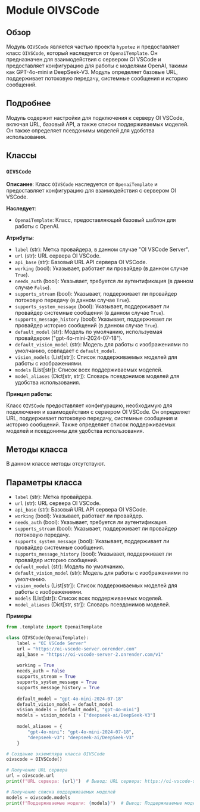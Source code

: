 # Module OIVSCode

## Обзор

Модуль `OIVSCode` является частью проекта `hypotez` и предоставляет класс `OIVSCode`, который наследуется от `OpenaiTemplate`. Он предназначен для взаимодействия с сервером OI VSCode и предоставляет конфигурацию для работы с моделями OpenAI, такими как GPT-4o-mini и DeepSeek-V3. Модуль определяет базовые URL, поддерживает потоковую передачу, системные сообщения и историю сообщений.

## Подробнее

Модуль содержит настройки для подключения к серверу OI VSCode, включая URL, базовый API, а также списки поддерживаемых моделей. Он также определяет псевдонимы моделей для удобства использования.

## Классы

### `OIVSCode`

**Описание**: Класс `OIVSCode` наследуется от `OpenaiTemplate` и предоставляет конфигурацию для взаимодействия с сервером OI VSCode.

**Наследует**:
- `OpenaiTemplate`: Класс, предоставляющий базовый шаблон для работы с OpenAI.

**Атрибуты**:
- `label` (str): Метка провайдера, в данном случае "OI VSCode Server".
- `url` (str): URL сервера OI VSCode.
- `api_base` (str): Базовый URL API сервера OI VSCode.
- `working` (bool): Указывает, работает ли провайдер (в данном случае `True`).
- `needs_auth` (bool): Указывает, требуется ли аутентификация (в данном случае `False`).
- `supports_stream` (bool): Указывает, поддерживает ли провайдер потоковую передачу (в данном случае `True`).
- `supports_system_message` (bool): Указывает, поддерживает ли провайдер системные сообщения (в данном случае `True`).
- `supports_message_history` (bool): Указывает, поддерживает ли провайдер историю сообщений (в данном случае `True`).
- `default_model` (str): Модель по умолчанию, используемая провайдером ("gpt-4o-mini-2024-07-18").
- `default_vision_model` (str): Модель для работы с изображениями по умолчанию, совпадает с `default_model`.
- `vision_models` (List[str]): Список поддерживаемых моделей для работы с изображениями.
- `models` (List[str]): Список всех поддерживаемых моделей.
- `model_aliases` (Dict[str, str]): Словарь псевдонимов моделей для удобства использования.

**Принцип работы**:

Класс `OIVSCode` предоставляет конфигурацию, необходимую для подключения и взаимодействия с сервером OI VSCode. Он определяет URL, поддерживает потоковую передачу, системные сообщения и историю сообщений. Также определяет список поддерживаемых моделей и псевдонимы для удобства использования.

## Методы класса

В данном классе методы отсутствуют.

## Параметры класса

- `label` (str): Метка провайдера.
- `url` (str): URL сервера OI VSCode.
- `api_base` (str): Базовый URL API сервера OI VSCode.
- `working` (bool): Указывает, работает ли провайдер.
- `needs_auth` (bool): Указывает, требуется ли аутентификация.
- `supports_stream` (bool): Указывает, поддерживает ли провайдер потоковую передачу.
- `supports_system_message` (bool): Указывает, поддерживает ли провайдер системные сообщения.
- `supports_message_history` (bool): Указывает, поддерживает ли провайдер историю сообщений.
- `default_model` (str): Модель по умолчанию.
- `default_vision_model` (str): Модель для работы с изображениями по умолчанию.
- `vision_models` (List[str]): Список поддерживаемых моделей для работы с изображениями.
- `models` (List[str]): Список всех поддерживаемых моделей.
- `model_aliases` (Dict[str, str]): Словарь псевдонимов моделей.

**Примеры**
```python
from .template import OpenaiTemplate

class OIVSCode(OpenaiTemplate):
    label = "OI VSCode Server"
    url = "https://oi-vscode-server.onrender.com"
    api_base = "https://oi-vscode-server-2.onrender.com/v1"
    
    working = True
    needs_auth = False
    supports_stream = True
    supports_system_message = True
    supports_message_history = True
    
    default_model = "gpt-4o-mini-2024-07-18"
    default_vision_model = default_model
    vision_models = [default_model, "gpt-4o-mini"]
    models = vision_models + ["deepseek-ai/DeepSeek-V3"]
    
    model_aliases = {
        "gpt-4o-mini": "gpt-4o-mini-2024-07-18",
        "deepseek-v3": "deepseek-ai/DeepSeek-V3"
    }
```
```python
# Создание экземпляра класса OIVSCode
oivscode = OIVSCode()

# Получение URL сервера
url = oivscode.url
print(f"URL сервера: {url}")  # Вывод: URL сервера: https://oi-vscode-server.onrender.com

# Получение списка поддерживаемых моделей
models = oivscode.models
print(f"Поддерживаемые модели: {models}")  # Вывод: Поддерживаемые модели: ['gpt-4o-mini-2024-07-18', 'gpt-4o-mini', 'deepseek-ai/DeepSeek-V3']